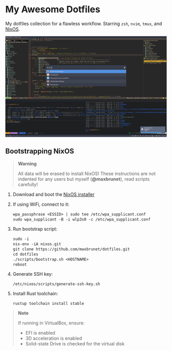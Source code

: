 # My Awesome Dotfiles

My dotfiles collection for a flawless workflow. Starring `zsh`, `nvim`, `tmux`, and [NixOS](https://nixos.org).

![Screenshot](screenshot.png)

## Bootstrapping NixOS

> **Warning**
>
> All data will be erased to install NixOS! These instructions are not indented for any users but myself (**@maxbrunet**), read scripts carefully!

1. Download and boot the [NixOS installer](https://nixos.org/download.html#nixos-iso)
2. If using WiFi, connect to it:

    ```shell
    wpa_passphrase <ESSID> | sudo tee /etc/wpa_supplicant.conf
    sudo wpa_supplicant -B -i wlp3s0 -c /etc/wpa_supplicant.conf
    ```

3. Run bootstrap script:

    ```shell
    sudo -i
    nix-env -iA nixos.git
    git clone https://github.com/maxbrunet/dotfiles.git
    cd dotfiles
    ./scripts/bootstrap.sh <HOSTNAME>
    reboot
    ```

4. Generate SSH key:

    ```shell
    /etc/nixos/scripts/generate-ssh-key.sh
    ```

5. Install Rust toolchain:

    ```shell
    rustup toolchain install stable
    ```

> **Note**
>
> If running in VirtualBox, ensure:
> 
> * EFI is enabled
> * 3D acceleration is enabled
> * Solid-state Drive is checked for the virtual disk
